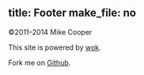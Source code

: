 title: Footer
make_file: no
---
&copy;2011&ndash;2014 Mike Cooper

This site is powered by [wok][].

Fork me on [Github][fork].

[wok]: https://github.com/mythmon/wok
[fork]: https://github.com/mythmon/mythmon.com

